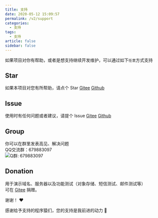 ```yaml
---
title: 支持
date: 2020-05-12 15:09:57
permalink: /v2/support
categories: 
  - 支持
tags: 
  - 支持
article: false
sidebar: false
---
```


如果项目对你有帮助，或者是想支持继续开发维护，可以通过如下`任意`方式支持

## Star
如果本项目对您有所帮助，请点个 Star
[Gitee](https://gitee.com/skyselang/yylAdmin)
[Github](https://github.com/skyselang/yylAdmin)

## Issue
使用时有任何问题或者建议，请提个 Issue 
[Gitee](https://gitee.com/skyselang/yylAdmin/issues)
[Github](https://github.com/skyselang/yylAdmin/issues)

## Group
你可以在群里发表高见、解决问题  
QQ交流群：679883097  
<img :src="$withBase('/img-v2/support/qq-group01.png')" alt="Q群: 679883097">

## Donation
用于演示域名、服务器以及功能测试（对象存储、短信测试、邮件测试等）  
可在 [Gitee](https://gitee.com/skyselang/yylAdmin) 捐赠。
<div style="display:none">
| Wechat Admire | Wechat Pay | Alipay |
| :---: | :---: | :---: |
| <img :src="$withBase('/img-v2/support/jz-wxzs.jpg')" alt="Wechat Admire Qrcode"> | <img :src="$withBase('/img-v2/support/jz-wx.jpg')" alt="Wechat Pay QRcode"> | <img :src="$withBase('/img-v2/support/jz-zfb.jpg')" alt="Alipay QRcode"> |
</div>

谢谢！ :heart:

感谢给予支持的程序猿们，您的支持是我前进的动力 🎉
